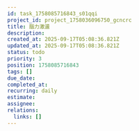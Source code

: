 ```yaml
---
id: task_1758085716843_s01qqi
project_id: project_1758036096750_gcncrc
title: 腦力激盪
description: 
created_at: 2025-09-17T05:08:36.821Z
updated_at: 2025-09-17T05:08:36.821Z
status: todo
priority: 3
position: 1758085716843
tags: []
due_date: 
completed_at: 
recurring: daily
estimate: 
assignee: 
relations:
  links: []
---
```


